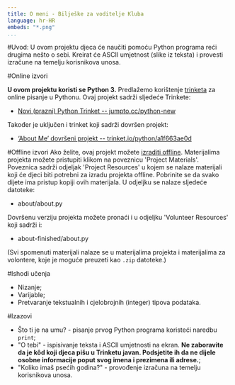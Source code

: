 ```yaml
---
title: O meni - Bilješke za voditelje Kluba
language: hr-HR
embeds: "*.png"
...
```


#Uvod:
U ovom projektu djeca će naučiti pomoću Python programa reći drugima nešto o sebi. Kreirat će ASCII umjetnost (slike iz teksta) i provesti izračune na temelju korisnikova unosa.

#Online izvori

__U ovom projektu koristi se Python 3.__ Predlažemo korištenje [trinketa](https://trinket.io/) za online pisanje u Pythonu. Ovaj projekt sadrži sljedeće Trinkete:

+ [Novi (prazni) Python Trinket -- jumpto.cc/python-new](http://jumpto.cc/python-new)

Također je uključen i trinket koji sadrži dovršen projekt:

+ [‘About Me’ dovršeni projekt -- trinket.io/python/a1f663ae0d](https://trinket.io/python/a1f663ae0d)

#Offline izvori
Ako želite, ovaj projekt možete [izraditi offline](https://www.codeclubprojects.org/en-GB/resources/python-working-offline/). Materijalima projekta možete pristupiti klikom na poveznicu 'Project Materials'. Poveznica sadrži odjeljak 'Project Resources' u kojem se nalaze materijali koji će djeci biti potrebni za izradu projekta offline. Pobrinite se da svako dijete ima pristup kopiji ovih materijala. U odjeljku se nalaze sljedeće datoteke:

+ about/about.py

Dovršenu verziju projekta možete pronaći i u odjeljku 'Volunteer Resources' koji sadrži i:

+ about-finished/about.py

(Svi spomenuti materijali nalaze se u materijalima projekta i materijalima za volontere, koje je moguće preuzeti kao `.zip` datoteke.)

#Ishodi učenja
+ Nizanje;
+ Varijable;
+ Pretvaranje tekstualnih i cjelobrojnih (integer) tipova podataka.

#Izazovi
+ Što ti je na umu? - pisanje prvog Python programa koristeći naredbu `print`;
+ "O tebi" - ispisivanje teksta i ASCII umjetnosti na ekran. __Ne zaboravite da je kôd koji djeca pišu u Trinketu javan. Podsjetite ih da ne dijele osobne informacije poput svog imena i prezimena ili adrese.__;
+ "Koliko imaš psećih godina?" - provođenje izračuna na temelju korisnikova unosa.
